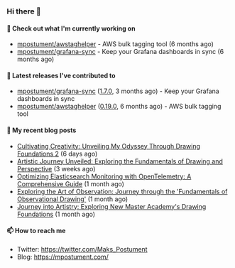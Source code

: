 ### Hi there 👋

#### 👷 Check out what I'm currently working on

- [mpostument/awstaghelper](https://github.com/mpostument/awstaghelper) - AWS bulk tagging tool (6 months ago)
- [mpostument/grafana-sync](https://github.com/mpostument/grafana-sync) - Keep your Grafana dashboards in sync (6 months ago)

#### 🔭 Latest releases I've contributed to

- [mpostument/grafana-sync](https://github.com/mpostument/grafana-sync) ([1.7.0](https://github.com/mpostument/grafana-sync/releases/tag/1.7.0), 3 months ago) - Keep your Grafana dashboards in sync
- [mpostument/awstaghelper](https://github.com/mpostument/awstaghelper) ([0.19.0](https://github.com/mpostument/awstaghelper/releases/tag/0.19.0), 6 months ago) - AWS bulk tagging tool

#### 📜 My recent blog posts

- [Cultivating Creativity: Unveiling My Odyssey Through Drawing Foundations 2](https://mpostument.com/posts/drawing/nma/drawing_foundations_2/) (6 days ago)
- [Artistic Journey Unveiled: Exploring the Fundamentals of Drawing and Perspective](https://mpostument.com/posts/drawing/nma/fundamentals_of_drawing_and_perspective/) (3 weeks ago)
- [Optimizing Elasticsearch Monitoring with OpenTelemetry: A Comprehensive Guide](https://mpostument.com/posts/programming/observability/otel-elasticsearch/) (1 month ago)
- [Exploring the Art of Observation: Journey through the &#39;Fundamentals of Observational Drawing&#39;](https://mpostument.com/posts/drawing/nma/fundamentals_observational_drawing/) (1 month ago)
- [Journey into Artistry: Exploring New Master Academy&#39;s Drawing Foundations](https://mpostument.com/posts/drawing/nma/drawing_foundations_1/) (1 month ago)

#### 📫 How to reach me

- Twitter: https://twitter.com/Maks_Postument
- Blog: https://mpostument.com/
